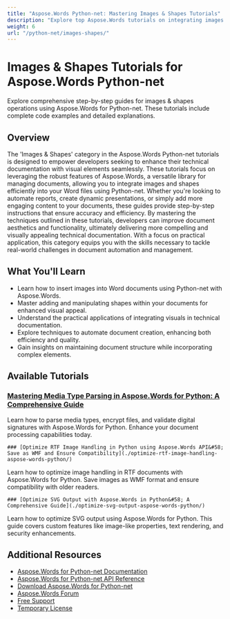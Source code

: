 ```yaml
---
title: "Aspose.Words Python-net: Mastering Images & Shapes Tutorials"
description: "Explore top Aspose.Words tutorials on integrating images and shapes using Python-net. Enhance your document automation skills with practical guides."
weight: 6
url: "/python-net/images-shapes/"
---
```

# Images & Shapes Tutorials for Aspose.Words Python-net

Explore comprehensive step-by-step guides for images & shapes operations using Aspose.Words for Python-net. These tutorials include complete code examples and detailed explanations.

## Overview

The 'Images & Shapes' category in the Aspose.Words Python-net tutorials is designed to empower developers seeking to enhance their technical documentation with visual elements seamlessly. These tutorials focus on leveraging the robust features of Aspose.Words, a versatile library for managing documents, allowing you to integrate images and shapes efficiently into your Word files using Python-net. Whether you're looking to automate reports, create dynamic presentations, or simply add more engaging content to your documents, these guides provide step-by-step instructions that ensure accuracy and efficiency. By mastering the techniques outlined in these tutorials, developers can improve document aesthetics and functionality, ultimately delivering more compelling and visually appealing technical documentation. With a focus on practical application, this category equips you with the skills necessary to tackle real-world challenges in document automation and management.

## What You'll Learn

- Learn how to insert images into Word documents using Python-net with Aspose.Words.
- Master adding and manipulating shapes within your documents for enhanced visual appeal.
- Understand the practical applications of integrating visuals in technical documentation.
- Explore techniques to automate document creation, enhancing both efficiency and quality.
- Gain insights on maintaining document structure while incorporating complex elements.

## Available Tutorials

### [Mastering Media Type Parsing in Aspose.Words for Python&#58; A Comprehensive Guide](./mastering-aspose-words-python-media-type-parsing/)
Learn how to parse media types, encrypt files, and validate digital signatures with Aspose.Words for Python. Enhance your document processing capabilities today.

    ### [Optimize RTF Image Handling in Python using Aspose.Words API&#58; Save as WMF and Ensure Compatibility](./optimize-rtf-image-handling-aspose-words-python/)
Learn how to optimize image handling in RTF documents with Aspose.Words for Python. Save images as WMF format and ensure compatibility with older readers.

    ### [Optimize SVG Output with Aspose.Words in Python&#58; A Comprehensive Guide](./optimize-svg-output-aspose-words-python/)
Learn how to optimize SVG output using Aspose.Words for Python. This guide covers custom features like image-like properties, text rendering, and security enhancements.

## Additional Resources

- [Aspose.Words for Python-net Documentation](https://docs.aspose.com/aspose.words/python-net/)
- [Aspose.Words for Python-net API Reference](https://reference.aspose.com/aspose.words/python-net/)
- [Download Aspose.Words for Python-net](https://releases.aspose.com/aspose.words/python-net/)
- [Aspose.Words Forum](https://forum.aspose.com/c/aspose.words)
- [Free Support](https://forum.aspose.com/)
- [Temporary License](https://purchase.aspose.com/temporary-license/)